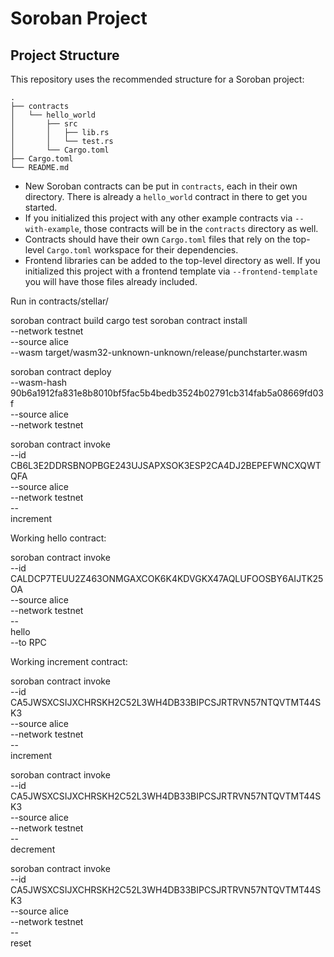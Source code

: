# Soroban Project

## Project Structure

This repository uses the recommended structure for a Soroban project:
```text
.
├── contracts
│   └── hello_world
│       ├── src
│       │   ├── lib.rs
│       │   └── test.rs
│       └── Cargo.toml
├── Cargo.toml
└── README.md
```

- New Soroban contracts can be put in `contracts`, each in their own directory. There is already a `hello_world` contract in there to get you started.
- If you initialized this project with any other example contracts via `--with-example`, those contracts will be in the `contracts` directory as well.
- Contracts should have their own `Cargo.toml` files that rely on the top-level `Cargo.toml` workspace for their dependencies.
- Frontend libraries can be added to the top-level directory as well. If you initialized this project with a frontend template via `--frontend-template` you will have those files already included.

Run in contracts/stellar/

soroban contract build
cargo test
soroban contract install \
  --network testnet \
  --source alice \
  --wasm target/wasm32-unknown-unknown/release/punchstarter.wasm


soroban contract deploy \
  --wasm-hash 90b6a1912fa831e8b8010bf5fac5b4bedb3524b02791cb314fab5a08669fd03f \
  --source alice \
  --network testnet


soroban contract invoke \
  --id CB6L3E2DDRSBNOPBGE243UJSAPXSOK3ESP2CA4DJ2BEPEFWNCXQWTQFA \
  --source alice \
  --network testnet \
  -- \
  increment

Working hello contract:

soroban contract invoke \
  --id CALDCP7TEUU2Z463ONMGAXCOK6K4KDVGKX47AQLUFOOSBY6AIJTK25OA \
  --source alice \
  --network testnet \
  -- \
  hello \
  --to RPC

Working increment contract:

soroban contract invoke \
  --id CA5JWSXCSIJXCHRSKH2C52L3WH4DB33BIPCSJRTRVN57NTQVTMT44SK3 \
  --source alice \
  --network testnet \
  -- \
  increment

soroban contract invoke \
  --id CA5JWSXCSIJXCHRSKH2C52L3WH4DB33BIPCSJRTRVN57NTQVTMT44SK3 \
  --source alice \
  --network testnet \
  -- \
  decrement

soroban contract invoke \
  --id CA5JWSXCSIJXCHRSKH2C52L3WH4DB33BIPCSJRTRVN57NTQVTMT44SK3 \
  --source alice \
  --network testnet \
  -- \
  reset
